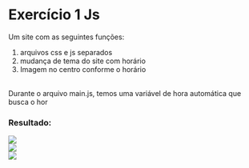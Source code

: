 <h1>Exercício 1 Js</h1>
Um site com as seguintes funções:
<ol>
  <li>arquivos css e js separados</li>
  <li>mudança de tema do site com horário</li>
  <li>Imagem no centro conforme o horário</li>
</ol>
<br>
Durante o arquivo main.js, temos uma variável de hora automática que busca o hor
<br>
<h3>Resultado: </h3>
<img src="https://i.imgur.com/LvyGTld.png">
<br>
<img src="https://i.imgur.com/1en2ol5.png">
<br>
<img src="https://i.imgur.com/ugcNzuU.png">
